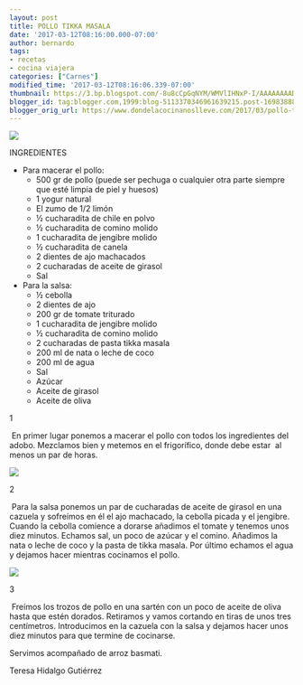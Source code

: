 ```yaml
---
layout: post
title: POLLO TIKKA MASALA
date: '2017-03-12T08:16:00.000-07:00'
author: bernardo
tags:
- recetas
- cocina viajera
categories: ["Carnes"]
modified_time: '2017-03-12T08:16:06.339-07:00'
thumbnail: https://3.bp.blogspot.com/-8u8cCpGqNYM/WMVlIHNxP-I/AAAAAAAADd8/ntZRuH3PyKMGrOk4q8N9ls4nJIDgDA-ZgCLcB/s72-c/P1500347.jpg
blogger_id: tag:blogger.com,1999:blog-5113370346961639215.post-1698388800493981118
blogger_orig_url: https://www.dondelacocinanoslleve.com/2017/03/pollo-tikka-masala.html
---
```


![](https://3.bp.blogspot.com/-8u8cCpGqNYM/WMVlIHNxP-I/AAAAAAAADd8/ntZRuH3PyKMGrOk4q8N9ls4nJIDgDA-ZgCLcB/s400/P1500347.JPG)

  

INGREDIENTES

* Para macerar el pollo:
  * 500 gr de pollo (puede ser pechuga o cualquier otra parte siempre que esté limpia de piel y huesos)
  * 1 yogur natural
  * El zumo de 1/2 limón
  * ½ cucharadita de chile en polvo
  * ½ cucharadita de comino molido
  * 1 cucharadita de jengibre molido
  * ½ cucharadita de canela
  * 2 dientes de ajo machacados
  * 2 cucharadas de aceite de girasol
  * Sal
* Para la salsa:
  * ½ cebolla
  * 2 dientes de ajo
  * 200 gr de tomate triturado
  * 1 cucharadita de jengibre molido
  * ½ cucharadita de comino molido
  * 2 cucharadas de pasta tikka masala
  * 200 ml de nata o leche de coco
  * 200 ml de agua
  * Sal
  * Azúcar
  * Aceite de girasol
  * Aceite de oliva

  

  

1

 En primer lugar ponemos a macerar el pollo con todos los ingredientes del adobo. Mezclamos bien y metemos en el frigorífico, donde debe estar  al menos un par de horas.

  

![](https://2.bp.blogspot.com/-KD434c-Yj64/WMVlkOvk30I/AAAAAAAADeA/kEXnK2AWLUsYbJIuzyAVMZv9d2Wh13SpACLcB/s320/P1500329.JPG)

  

2

 Para la salsa ponemos un par de cucharadas de aceite de girasol en una cazuela y sofreímos en él el ajo machacado, la cebolla picada y el jengibre. Cuando la cebolla comience a dorarse añadimos el tomate y tenemos unos diez minutos. Echamos sal, un poco de azúcar y el comino. Añadimos la nata o leche de coco y la pasta de tikka masala. Por último echamos el agua y dejamos hacer mientras cocinamos el pollo.

  

![](https://2.bp.blogspot.com/-kgAPSletxOo/WMVmAik2U9I/AAAAAAAADeE/L8XjdXm59r8AxVMHwPAMBbmcN-f8YZrGwCLcB/s320/P1500335.JPG)

  

3

 Freímos los trozos de pollo en una sartén con un poco de aceite de oliva hasta que estén dorados. Retiramos y vamos cortando en tiras de unos tres centímetros. Introducimos en la cazuela con la salsa y dejamos hacer unos diez minutos para que termine de cocinarse.

  

  

Servimos acompañado de arroz basmati.

  

  

Teresa Hidalgo Gutiérrez
